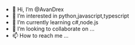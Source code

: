 - 👋 Hi, I’m @AvanDrex
- 👀 I’m interested in python,javascript,typescript
- 🌱 I’m currently learning c#,node.js
- 💞️ I’m looking to collaborate on ...
- 📫 How to reach me ...

<!---
AvanDrex/AvanDrex is a ✨ special ✨ repository because its `README.md` (this file) appears on your GitHub profile.
You can click the Preview link to take a look at your changes.
--->
